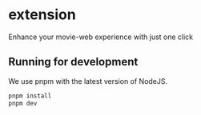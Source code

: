 # extension

Enhance your movie-web experience with just one click

## Running for development

We use pnpm with the latest version of NodeJS.

```sh
pnpm install
pnpm dev
```
